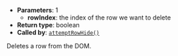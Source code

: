 * **Parameters**: 1
  * **rowIndex**: the index of the row we want to delete
* **Return type**: boolean
* **Called by**: [`attemptRowHide()`](#attemptRowHide)

Deletes a row from the DOM.
